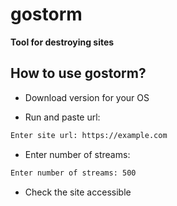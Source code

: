 # gostorm

**Tool for destroying sites**

## How to use gostorm?

- Download version for your OS

- Run and paste url:
```bash
Enter site url: https://example.com
```
- Enter number of streams:

```bash
Enter number of streams: 500
```

- Check the site accessible